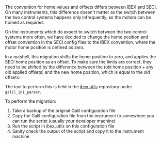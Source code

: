 The convention for home values and offsets differs between IBEX and SECI. On many instruments, this difference dosen't matter as the switch between the two control systems happens only infrequently, so the motors can be homed as required.

On the instruments which do expect to switch between the two control systems more often, we have decided to change the home position and offset convention in the SECI config files to the IBEX convention, where the motor home position is defined as zero.

In a nutshell, this migration shifts the home position to zero, and applies the SECI home position as an offset. To make sure the limits are correct, they need to be shifted by the difference between the (old home position + any old applied offsets) and the new home position, which is equal to the old offsets:


The tool to perform this is held in the [ibex utils](https://github.com/ISISComputingGroup/ibex_utils) repository under `galil_ini_parser`.

To perform the migration:
1. Take a backup of the original Galil configuration file
1. Copy the Galil configuration file from the instrument to somewhere you can run the script (usually your developer machine)
1. Run the script in ibex_utils on this configuration file
1. Sanity check the output of the script and copy it to the instrument machine